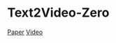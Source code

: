 # Text2Video-Zero

[Paper](https://www.dropbox.com/s/ycudlbby9flehyq/Text2Video-Zero.pdf?dl=0)
[Video](https://www.dropbox.com/s/uv90mi2z598olsq/Text2Video-Zero.MP4?dl=0)
